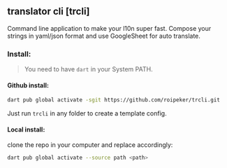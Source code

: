 ## translator cli [trcli]

Command line application to make your l10n super fast.
Compose your strings in yaml/json format and use GoogleSheet for auto translate.

### Install:

> You need to have `dart` in your System PATH.

#### Github install:

```bash
dart pub global activate -sgit https://github.com/roipeker/trcli.git
```

Just run `trcli` in any folder to create a template config.


#### Local install:
clone the repo in your computer and replace <path> accordingly:
```bash
dart pub global activate --source path <path>
```
